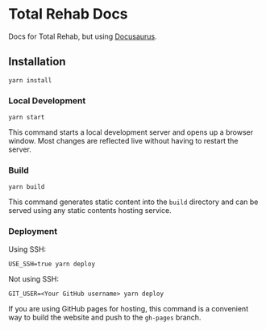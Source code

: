 # Total Rehab Docs

Docs for Total Rehab, but using [Docusaurus](https://docusaurus.io/).

## Installation

```text
yarn install
```

### Local Development

```text
yarn start
```

This command starts a local development server and opens up a browser window. Most changes are reflected live without having to restart the server.

### Build

```text
yarn build
```

This command generates static content into the `build` directory and can be served using any static contents hosting service.

### Deployment

Using SSH:

```text
USE_SSH=true yarn deploy
```

Not using SSH:

```text
GIT_USER=<Your GitHub username> yarn deploy
```

If you are using GitHub pages for hosting, this command is a convenient way to build the website and push to the `gh-pages` branch.
